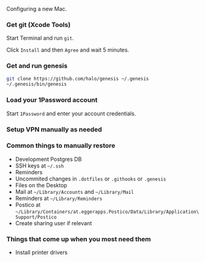 Configuring a new Mac.

### Get git (Xcode Tools)

Start Terminal and run `git`.

Click `Install` and then `Agree` and wait 5 minutes.

### Get and run genesis

```bash
git clone https://github.com/halo/genesis ~/.genesis
~/.genesis/bin/genesis
```

### Load your 1Password account

Start `1Password` and enter your account credentials.

### Setup VPN manually as needed



### Common things to manually restore

* Development Postgres DB
* SSH keys at `~/.ssh`
* Reminders
* Uncommited changes in `.dotfiles` or `.githooks` or `.genesis`
* Files on the Desktop
* Mail at `~/Library/Accounts` and `~/Library/Mail`
* Reminders at `~/Library/Reminders`
* Postico at `~/Library/Containers/at.eggerapps.Postico/Data/Library/Application\ Support/Postico`
* Create sharing user if relevant

### Things that come up when you most need them

* Install printer drivers

